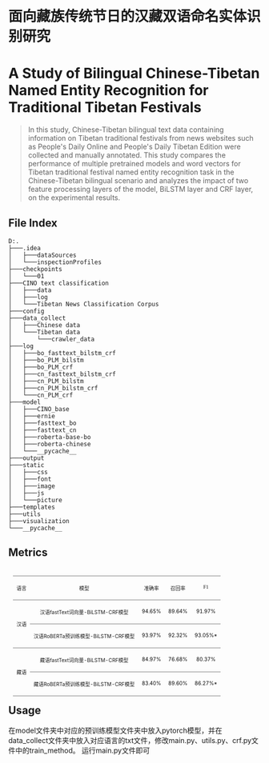 #  面向藏族传统节日的汉藏双语命名实体识别研究 
#  A Study of Bilingual Chinese-Tibetan Named Entity Recognition for Traditional Tibetan Festivals
>  In this study, Chinese-Tibetan bilingual text data containing information on Tibetan traditional festivals from news websites such as People's Daily Online and People's Daily Tibetan Edition were collected and manually annotated. This study compares the performance of multiple pretrained models and word vectors for Tibetan traditional festival named entity recognition task in the Chinese-Tibetan bilingual scenario and analyzes the impact of two feature processing layers of the model, BiLSTM layer and CRF layer, on the experimental results.
## File Index
```
D:.
├───.idea
│   ├───dataSources
│   └───inspectionProfiles
├───checkpoints
│   └───01
├───CINO text classification
│   ├───data
│   ├───log
│   └───Tibetan News Classification Corpus
├───config
├───data_collect
│   ├───Chinese data
│   └───Tibetan data
│       └───crawler_data
├───log
│   ├───bo_fasttext_bilstm_crf
│   ├───bo_PLM_bilstm
│   ├───bo_PLM_crf
│   ├───cn_fasttext_bilstm_crf
│   ├───cn_PLM_bilstm
│   ├───cn_PLM_bilstm_crf
│   └───cn_PLM_crf
├───model
│   ├───CINO_base
│   ├───ernie
│   ├───fasttext_bo
│   ├───fasttext_cn
│   ├───roberta-base-bo
│   ├───roberta-chinese
│   └───__pycache__
├───output
├───static
│   ├───css
│   ├───font
│   ├───image
│   ├───js
│   └───picture
├───templates
├───utils
├───visualization
└───__pycache__

```
## Metrics
<table class="21" border="1" cellspacing="0" cellpadding="0" align="left" style="border-collapse:collapse;border:none;margin-left:6.75pt;margin-right:
 6.75pt">
 <tbody><tr style="height:2.85pt">
  <td valign="top" style="border-top:solid #7F7F7F 1.0pt;border-left:none;
  border-bottom:solid #7F7F7F 1.0pt;border-right:none;padding:0cm 5.4pt 0cm 5.4pt;
  height:2.85pt">
  <p class="MsoNormal" align="center" style="text-align:center"><a name="_Hlk107927379"></a><a name="OLE_LINK82"><span style="font-size:7.5pt;
  font-family:宋体">语言</span></a></p>
  </td>
  <td valign="top" style="border-top:solid #7F7F7F 1.0pt;border-left:none;
  border-bottom:solid #7F7F7F 1.0pt;border-right:none;padding:0cm 5.4pt 0cm 5.4pt;
  height:2.85pt">
  <p class="MsoNormal" align="center" style="text-align:center"><a name="_Hlk105266154"></a><a name="OLE_LINK42"><span style="font-size:7.5pt;
  font-family:宋体">模型</span></a></p>
  </td>
  <td valign="top" style="border-top:solid #7F7F7F 1.0pt;border-left:none;
  border-bottom:solid #7F7F7F 1.0pt;border-right:none;padding:0cm 5.4pt 0cm 5.4pt;
  height:2.85pt">
  <p class="MsoNormal" align="center" style="text-align:center"><span style="font-size:7.5pt;font-family:宋体">准确率</span></span><span style="font-size:7.5pt;
  font-family:宋体"></span></p>
  </td>
  <td valign="top" style="border-top:solid #7F7F7F 1.0pt;border-left:none;
  border-bottom:solid #7F7F7F 1.0pt;border-right:none;padding:0cm 5.4pt 0cm 5.4pt;
  height:2.85pt">
  <p class="MsoNormal" align="center" style="text-align:center"><span style="font-size:7.5pt;font-family:宋体">召回率</span><span style="font-size:7.5pt;
  font-family:宋体"></span></p>
  </td>
  <td valign="top" style="border-top:solid #7F7F7F 1.0pt;border-left:none;
  border-bottom:solid #7F7F7F 1.0pt;border-right:none;padding:0cm 5.4pt 0cm 5.4pt;
  height:2.85pt">
  <p class="MsoNormal" align="center" style="text-align:center"><span lang="EN-US" style="font-size:7.5pt;font-family:&quot;Times New Roman&quot;,serif">F1</span></p>
  </td>
 </tr>
 <tr style="height:2.85pt">
  <td rowspan="2" style="border:none;padding:0cm 5.4pt 0cm 5.4pt;height:2.85pt">
  <p class="MsoNormal" align="center" style="text-align:center"><span style="font-size:7.5pt;font-family:宋体">汉语</span></p>
  </td>
  <td valign="top" style="border:none;border-bottom:solid #7F7F7F 1.0pt;
  padding:0cm 5.4pt 0cm 5.4pt;height:2.85pt">
  <p class="MsoNormal" align="center" style="text-align:center"><a name="OLE_LINK41"><span style="font-size:7.5pt;font-family:宋体">汉语</span></a><span lang="EN-US" style="font-size:7.5pt">fastText</span><span style="font-size:7.5pt;
  font-family:宋体">词向量</span><span lang="EN-US" style="font-size:7.5pt">-BiLSTM-CRF</span><span style="font-size:7.5pt;font-family:宋体">模型</span></p>
  </td>
  <td valign="top" style="border:none;border-bottom:solid #7F7F7F 1.0pt;
  padding:0cm 5.4pt 0cm 5.4pt;height:2.85pt">
  <p class="MsoNormal" align="center" style="text-align:center"><span lang="EN-US" style="font-size:7.5pt;color:black">94.65%</span></p>
  </td>
  <td valign="top" style="border:none;border-bottom:solid #7F7F7F 1.0pt;
  padding:0cm 5.4pt 0cm 5.4pt;height:2.85pt">
  <p class="MsoNormal" align="center" style="text-align:center"><span lang="EN-US" style="font-size:7.5pt;color:black">89.64%</span></p>
  </td>
  <td valign="top" style="border:none;border-bottom:solid #7F7F7F 1.0pt;
  padding:0cm 5.4pt 0cm 5.4pt;height:2.85pt">
  <p class="MsoNormal" align="center" style="text-align:center"><span lang="EN-US" style="font-size:7.5pt;color:black">91.97%</span></p>
  </td>
 </tr>
 <tr style="height:2.85pt">
  <td valign="top" style="border:none;padding:0cm 5.4pt 0cm 5.4pt;height:2.85pt">
  <p class="MsoNormal" align="center" style="text-align:center"><span style="font-size:7.5pt;font-family:宋体">汉语</span><span lang="EN-US" style="font-size:7.5pt">RoBERTa</span><span style="font-size:7.5pt;
  font-family:宋体">预训练模型</span><span lang="EN-US" style="font-size:7.5pt">-BiLSTM-CRF</span><span style="font-size:7.5pt;font-family:宋体">模型</span></p>
  </td>
  <td valign="top" style="border:none;padding:0cm 5.4pt 0cm 5.4pt;height:2.85pt">
  <p class="MsoNormal" align="center" style="text-align:center"><span lang="EN-US" style="font-size:7.5pt;color:black">93.97%</span></p>
  </td>
  <td valign="top" style="border:none;padding:0cm 5.4pt 0cm 5.4pt;height:2.85pt">
  <p class="MsoNormal" align="center" style="text-align:center"><span lang="EN-US" style="font-size:7.5pt;color:black">92.32%</span></p>
  </td>
  <td valign="top" style="border:none;padding:0cm 5.4pt 0cm 5.4pt;height:2.85pt">
  <p class="MsoNormal" align="center" style="text-align:center"><span lang="EN-US" style="font-size:7.5pt;color:black">93.05%*</span></p>
  </td>
 </tr>
 <tr style="height:2.85pt">
  <td rowspan="2" style="border-top:solid #7F7F7F 1.0pt;border-left:none;
  border-bottom:solid #7F7F7F 1.0pt;border-right:none;padding:0cm 5.4pt 0cm 5.4pt;
  height:2.85pt">
  <p class="MsoNormal" align="center" style="text-align:center"><span style="font-size:7.5pt;font-family:宋体">藏语</span></p>
  </td>
  <td valign="top" style="border-top:solid #7F7F7F 1.0pt;border-left:none;
  border-bottom:solid #7F7F7F 1.0pt;border-right:none;padding:0cm 5.4pt 0cm 5.4pt;
  height:2.85pt">
  <p class="MsoNormal" align="center" style="text-align:center"><span style="font-size:7.5pt;font-family:宋体">藏语</span><span lang="EN-US" style="font-size:7.5pt">fastText</span><span style="font-size:7.5pt;
  font-family:宋体">词向量</span><span lang="EN-US" style="font-size:7.5pt">-BiLSTM-CRF</span><span style="font-size:7.5pt;font-family:宋体">模型</span></p>
  </td>
  <td valign="top" style="border-top:solid #7F7F7F 1.0pt;border-left:none;
  border-bottom:solid #7F7F7F 1.0pt;border-right:none;padding:0cm 5.4pt 0cm 5.4pt;
  height:2.85pt">
  <p class="MsoNormal" align="center" style="text-align:center"><span lang="EN-US" style="font-size:7.5pt;color:black">84.97%</span></p>
  </td>
  <td valign="top" style="border-top:solid #7F7F7F 1.0pt;border-left:none;
  border-bottom:solid #7F7F7F 1.0pt;border-right:none;padding:0cm 5.4pt 0cm 5.4pt;
  height:2.85pt">
  <p class="MsoNormal" align="center" style="text-align:center"><span lang="EN-US" style="font-size:7.5pt;color:black">76.68%</span></p>
  </td>
  <td valign="top" style="border-top:solid #7F7F7F 1.0pt;border-left:none;
  border-bottom:solid #7F7F7F 1.0pt;border-right:none;padding:0cm 5.4pt 0cm 5.4pt;
  height:2.85pt">
  <p class="MsoNormal" align="center" style="text-align:center"><span lang="EN-US" style="font-size:7.5pt;color:black">80.37%</span></p>
  </td>
 </tr>
 <tr style="height:2.85pt">
  
  <td valign="top" style="border:none;border-bottom:solid #7F7F7F 1.0pt;
  padding:0cm 5.4pt 0cm 5.4pt;height:2.85pt">
  <p class="MsoNormal" align="center" style="text-align:center"><span style="font-size:7.5pt;font-family:宋体">藏语</span><span lang="EN-US" style="font-size:7.5pt">RoBERTa</span><span style="font-size:7.5pt;
  font-family:宋体">预训练模型</span><span lang="EN-US" style="font-size:7.5pt">-BiLSTM-CRF</span><span style="font-size:7.5pt;font-family:宋体">模型</span></p>
  </td>
  <td valign="top" style="border:none;border-bottom:solid #7F7F7F 1.0pt;
  padding:0cm 5.4pt 0cm 5.4pt;height:2.85pt">
  <p class="MsoNormal" align="center" style="text-align:center"><span lang="EN-US" style="font-size:7.5pt;color:black">83.40%</span></p>
  </td>
  <td valign="top" style="border:none;border-bottom:solid #7F7F7F 1.0pt;
  padding:0cm 5.4pt 0cm 5.4pt;height:2.85pt">
  <p class="MsoNormal" align="center" style="text-align:center"><span lang="EN-US" style="font-size:7.5pt;color:black">89.60%</span></p>
  </td>
  <td valign="top" style="border:none;border-bottom:solid #7F7F7F 1.0pt;
  padding:0cm 5.4pt 0cm 5.4pt;height:2.85pt">
  <p class="MsoNormal" align="center" style="text-align:center"><span lang="EN-US" style="font-size:7.5pt;color:black">86.27%*</span></p>
  </td>
 </tr>
</tbody></table>

<br />

## Usage
在model文件夹中对应的预训练模型文件夹中放入pytorch模型，并在data_collect文件夹中放入对应语言的txt文件，修改main.py、utils.py、crf.py文件中的train_method。
运行main.py文件即可
